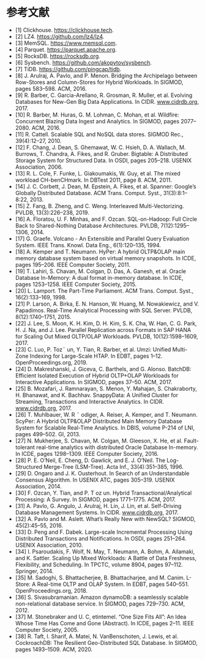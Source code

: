 # 参考文献

- [1] Clickhouse. https://clickhouse.tech.
- [2] LZ4. https://github.com/lz4/lz4.
- [3] MemSQL. https://www.memsql.com.
- [4] Parquet. https://parquet.apache.org.
- [5] RocksDB. https://rocksdb.org.
- [6] Sysbench. https://github.com/akopytov/sysbench.
- [7] TiDB. https://github.com/pingcap/tidb.
- [8] J. Arulraj, A. Pavlo, and P. Menon. Bridging the Archipelago between Row-Stores and Column-Stores for Hybrid Workloads. In SIGMOD, pages 583–598. ACM, 2016.
- [9] R. Barber, C. Garcia-Arellano, R. Grosman, R. Muller, et al. Evolving Databases for New-Gen Big Data Applications. In CIDR. www.cidrdb.org, 2017.
- [10] R. Barber, M. Huras, G. M. Lohman, C. Mohan, et al. Wildfire: Concurrent Blazing Data Ingest and Analytics. In SIGMOD, pages 2077–2080. ACM, 2016.
- [11] R. Cattell. Scalable SQL and NoSQL data stores. SIGMOD Rec., 39(4):12–27, 2010.
- [12] F. Chang, J. Dean, S. Ghemawat, W. C. Hsieh, D. A. Wallach, M. Burrows, T. Chandra, A. Fikes, and R. Gruber. Bigtable: A Distributed Storage System for Structured Data. In OSDI, pages 205–218. USENIX Association, 2006.
- [13] R. L. Cole, F. Funke, L. Giakoumakis, W. Guy, et al. The mixed workload CH-benCHmark. In DBTest 2011, page 8. ACM, 2011.
- [14] J. C. Corbett, J. Dean, M. Epstein, A. Fikes, et al. Spanner: Google’s Globally Distributed Database. ACM Trans. Comput. Syst., 31(3):8:1–8:22, 2013.
- [15] Z. Fang, B. Zheng, and C. Weng. Interleaved Multi-Vectorizing. PVLDB, 13(3):226–238, 2019.
- [16] A. Floratou, U. F. Minhas, and F. Ozcan. SQL-on-Hadoop: Full Circle Back to Shared-Nothing Database Architectures. PVLDB, 7(12):1295–1306, 2014.
- [17] G. Graefe. Volcano - An Extensible and Parallel Query Evaluation System. IEEE Trans. Knowl. Data Eng., 6(1):120–135, 1994.
- [18] A. Kemper and T. Neumann. HyPer: A hybrid OLTP&OLAP main memory database system based on virtual memory snapshots. In ICDE, pages 195–206. IEEE Computer Society, 2011.
- [19] T. Lahiri, S. Chavan, M. Colgan, D. Das, A. Ganesh, et al. Oracle Database In-Memory: A dual format in-memory database. In ICDE, pages 1253–1258. IEEE Computer Society, 2015.
- [20] L. Lamport. The Part-Time Parliament. ACM Trans. Comput. Syst., 16(2):133–169, 1998.
- [21] P. Larson, A. Birka, E. N. Hanson, W. Huang, M. Nowakiewicz, and V. Papadimos. Real-Time Analytical Processing with SQL Server. PVLDB, 8(12):1740–1751, 2015.
- [22] J. Lee, S. Moon, K. H. Kim, D. H. Kim, S. K. Cha, W. Han, C. G. Park, H. J. Na, and J. Lee. Parallel Replication across Formats in SAP HANA for Scaling Out Mixed OLTP/OLAP Workloads. PVLDB, 10(12):1598–1609, 2017.
- [23] C. Luo, P. Toz¨ un, Y. Tian, R. Barber, et al. Umzi: Unified Multi-Zone Indexing for Large-Scale HTAP. In EDBT, pages 1–12. OpenProceedings.org, 2019.
- [24] D. Makreshanski, J. Giceva, C. Barthels, and G. Alonso. BatchDB: Efficient Isolated Execution of Hybrid OLTP+OLAP Workloads for Interactive Applications. In SIGMOD, pages 37–50. ACM, 2017.
- [25] B. Mozafari, J. Ramnarayan, S. Menon, Y. Mahajan, S. Chakraborty, H. Bhanawat, and K. Bachhav. SnappyData: A Unified Cluster for Streaming, Transactions and Interactive Analytics. In CIDR. www.cidrdb.org, 2017.
- [26] T. Muhlbauer, W. R ¨ odiger, A. Reiser, A. Kemper, and T. Neumann. ScyPer: A Hybrid OLTP&OLAP Distributed Main Memory Database System for Scalable Real-Time Analytics. In DBIS, volume P-214 of LNI, pages 499–502. GI, 2013.
- [27] N. Mukherjee, S. Chavan, M. Colgan, M. Gleeson, X. He, et al. Fault-tolerant real-time analytics with distributed Oracle Database In-memory. In ICDE, pages 1298–1309. IEEE Computer Society, 2016.
- [28] P. E. O’Neil, E. Cheng, D. Gawlick, and E. J. O’Neil. The Log-Structured Merge-Tree (LSM-Tree). Acta Inf., 33(4):351–385, 1996.
- [29] D. Ongaro and J. K. Ousterhout. In Search of an Understandable Consensus Algorithm. In USENIX ATC, pages 305–319. USENIX Association, 2014.
- [30] F. Ozcan, Y. Tian, and P. T oz un. Hybrid Transactional/Analytical Processing: A Survey. In SIGMOD, pages 1771–1775. ACM, 2017.
- [31] A. Pavlo, G. Angulo, J. Arulraj, H. Lin, J. Lin, et al. Self-Driving Database Management Systems. In CIDR. www.cidrdb.org, 2017.
- [32] A. Pavlo and M. Aslett. What’s Really New with NewSQL? SIGMOD, 45(2):45–55, 2016.
- [33] D. Peng and F. Dabek. Large-scale Incremental Processing Using Distributed Transactions and Notifications. In OSDI, pages 251–264. USENIX Association, 2010.
- [34] I. Psaroudakis, F. Wolf, N. May, T. Neumann, A. Bohm, A. Ailamaki, and K. Sattler. Scaling Up Mixed Workloads: A Battle of Data Freshness, Flexibility, and Scheduling. In TPCTC, volume 8904, pages 97–112. Springer, 2014.
- [35] M. Sadoghi, S. Bhattacherjee, B. Bhattacharjee, and M. Canim. L-Store: A Real-time OLTP and OLAP System. In EDBT, pages 540–551. OpenProceedings.org, 2018.
- [36] S. Sivasubramanian. Amazon dynamoDB: a seamlessly scalable non-relational database service. In SIGMOD, pages 729–730. ACM, 2012.
- [37] M. Stonebraker and U. C¸ etintemel. “One Size Fits All”: An Idea Whose Time Has Come and Gone (Abstract). In ICDE, pages 2–11. IEEE Computer Society, 2005.
- [38] R. Taft, I. Sharif, A. Matei, N. VanBenschoten, J. Lewis, et al. CockroachDB: The Resilient Geo-Distributed SQL Database. In SIGMOD, pages 1493–1509. ACM, 2020.
